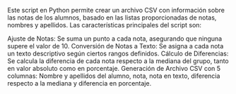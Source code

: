 Este script en Python permite crear un archivo CSV con información sobre las notas de los alumnos, basado en las listas proporcionadas de notas, nombres y apellidos. 
Las características principales del script son:

Ajuste de Notas: Se suma un punto a cada nota, asegurando que ninguna supere el valor de 10.
Conversión de Notas a Texto: Se asigna a cada nota un texto descriptivo según ciertos rangos definidos.
Cálculo de Diferencias: Se calcula la diferencia de cada nota respecto a la mediana del grupo, tanto en valor absoluto como en porcentaje.
Generación de Archivo CSV con 5 columnas: Nombre y apellidos del alumno, nota, nota en texto, diferencia respecto a la mediana y diferencia en porcentaje.


